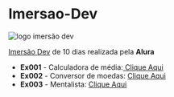 # Imersao-Dev

![logo imersão dev](https://www.alura.com.br/assets/img/imersoes/dev-2021/logo-imersao-mentalista.svg) 

[Imersão Dev](https://imersao.dev/) de 10 dias realizada pela **Alura**
 - **Ex001** - Calculadora de média:<a href="https://arawns1.github.io/Imersao-Dev/Aula01/Ex001/index.html"> Clique Aqui</a> <br>
 - **Ex002** - Conversor de moedas: <a
   href="https://arawns1.github.io/Imersao-Dev/Aula02/Index.html">
   Clique Aqui</a> <br>
 - **Ex003** - Mentalista: <a href="https://arawns1.github.io/Imersao-Dev/Aula03/index.html">
   Clique Aqui</a> <br>
